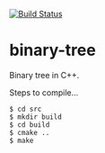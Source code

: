 [![Build Status](https://travis-ci.org/ftena/binary-tree.svg?branch=master)](https://travis-ci.org/ftena/binary-tree)

# binary-tree
Binary tree in C++.

Steps to compile...

```
$ cd src
$ mkdir build
$ cd build
$ cmake ..
$ make
```
